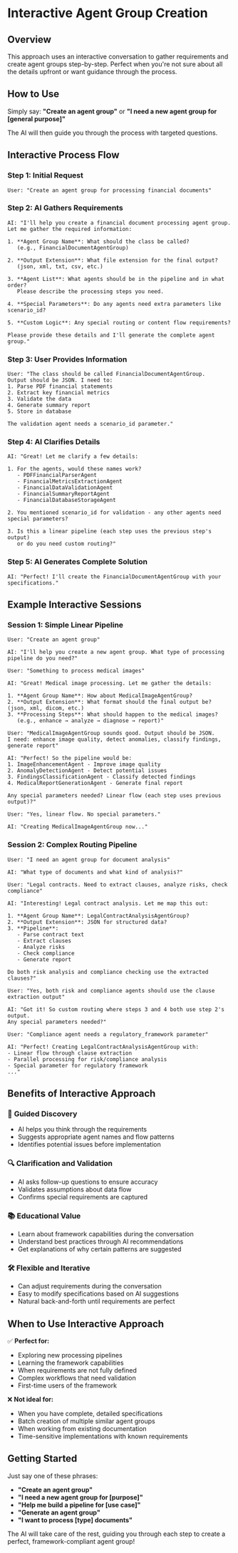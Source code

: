 # Interactive Agent Group Creation

## Overview

This approach uses an interactive conversation to gather requirements and create agent groups step-by-step. Perfect when you're not sure about all the details upfront or want guidance through the process.

## How to Use

Simply say: **"Create an agent group"** or **"I need a new agent group for [general purpose]"**

The AI will then guide you through the process with targeted questions.

## Interactive Process Flow

### Step 1: Initial Request
```
User: "Create an agent group for processing financial documents"
```

### Step 2: AI Gathers Requirements
```
AI: "I'll help you create a financial document processing agent group. 
Let me gather the required information:

1. **Agent Group Name**: What should the class be called? 
   (e.g., FinancialDocumentAgentGroup)

2. **Output Extension**: What file extension for the final output? 
   (json, xml, txt, csv, etc.)

3. **Agent List**: What agents should be in the pipeline and in what order?
   Please describe the processing steps you need.

4. **Special Parameters**: Do any agents need extra parameters like scenario_id?

5. **Custom Logic**: Any special routing or content flow requirements?

Please provide these details and I'll generate the complete agent group."
```

### Step 3: User Provides Information
```
User: "The class should be called FinancialDocumentAgentGroup. 
Output should be JSON. I need to:
1. Parse PDF financial statements
2. Extract key financial metrics
3. Validate the data
4. Generate summary report
5. Store in database

The validation agent needs a scenario_id parameter."
```

### Step 4: AI Clarifies Details
```
AI: "Great! Let me clarify a few details:

1. For the agents, would these names work?
   - PDFFinancialParserAgent
   - FinancialMetricsExtractionAgent  
   - FinancialDataValidationAgent
   - FinancialSummaryReportAgent
   - FinancialDatabaseStorageAgent

2. You mentioned scenario_id for validation - any other agents need special parameters?

3. Is this a linear pipeline (each step uses the previous step's output) 
   or do you need custom routing?"
```

### Step 5: AI Generates Complete Solution
```
AI: "Perfect! I'll create the FinancialDocumentAgentGroup with your specifications."
```

## Example Interactive Sessions

### Session 1: Simple Linear Pipeline
```
User: "Create an agent group"

AI: "I'll help you create a new agent group. What type of processing pipeline do you need?"

User: "Something to process medical images"

AI: "Great! Medical image processing. Let me gather the details:

1. **Agent Group Name**: How about MedicalImageAgentGroup?
2. **Output Extension**: What format should the final output be? (json, xml, dicom, etc.)
3. **Processing Steps**: What should happen to the medical images? 
   (e.g., enhance → analyze → diagnose → report)"

User: "MedicalImageAgentGroup sounds good. Output should be JSON. 
I need: enhance image quality, detect anomalies, classify findings, generate report"

AI: "Perfect! So the pipeline would be:
1. ImageEnhancementAgent - Improve image quality
2. AnomalyDetectionAgent - Detect potential issues  
3. FindingsClassificationAgent - Classify detected findings
4. MedicalReportGenerationAgent - Generate final report

Any special parameters needed? Linear flow (each step uses previous output)?"

User: "Yes, linear flow. No special parameters."

AI: "Creating MedicalImageAgentGroup now..."
```

### Session 2: Complex Routing Pipeline
```
User: "I need an agent group for document analysis"

AI: "What type of documents and what kind of analysis?"

User: "Legal contracts. Need to extract clauses, analyze risks, check compliance"

AI: "Interesting! Legal contract analysis. Let me map this out:

1. **Agent Group Name**: LegalContractAnalysisAgentGroup?
2. **Output Extension**: JSON for structured data?
3. **Pipeline**: 
   - Parse contract text
   - Extract clauses  
   - Analyze risks
   - Check compliance
   - Generate report

Do both risk analysis and compliance checking use the extracted clauses?"

User: "Yes, both risk and compliance agents should use the clause extraction output"

AI: "Got it! So custom routing where steps 3 and 4 both use step 2's output. 
Any special parameters needed?"

User: "Compliance agent needs a regulatory_framework parameter"

AI: "Perfect! Creating LegalContractAnalysisAgentGroup with:
- Linear flow through clause extraction
- Parallel processing for risk/compliance analysis
- Special parameter for regulatory framework
..."
```

## Benefits of Interactive Approach

### 🎯 **Guided Discovery**
- AI helps you think through the requirements
- Suggests appropriate agent names and flow patterns
- Identifies potential issues before implementation

### 🔍 **Clarification and Validation**
- AI asks follow-up questions to ensure accuracy
- Validates assumptions about data flow
- Confirms special requirements are captured

### 📚 **Educational Value**
- Learn about framework capabilities during the conversation
- Understand best practices through AI recommendations
- Get explanations of why certain patterns are suggested

### 🛠️ **Flexible and Iterative**
- Can adjust requirements during the conversation
- Easy to modify specifications based on AI suggestions
- Natural back-and-forth until requirements are perfect

## When to Use Interactive Approach

✅ **Perfect for:**
- Exploring new processing pipelines
- Learning the framework capabilities
- When requirements are not fully defined
- Complex workflows that need validation
- First-time users of the framework

❌ **Not ideal for:**
- When you have complete, detailed specifications
- Batch creation of multiple similar agent groups
- When working from existing documentation
- Time-sensitive implementations with known requirements

## Getting Started

Just say one of these phrases:

- **"Create an agent group"**
- **"I need a new agent group for [purpose]"**
- **"Help me build a pipeline for [use case]"**
- **"Generate an agent group"**
- **"I want to process [type] documents"**

The AI will take care of the rest, guiding you through each step to create a perfect, framework-compliant agent group!
